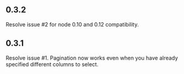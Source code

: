 ## 0.3.2

Resolve issue #2 for node 0.10 and 0.12 compatibility.

## 0.3.1

Resolve issue #1. Pagination now works even when you have already specified different columns to select.
